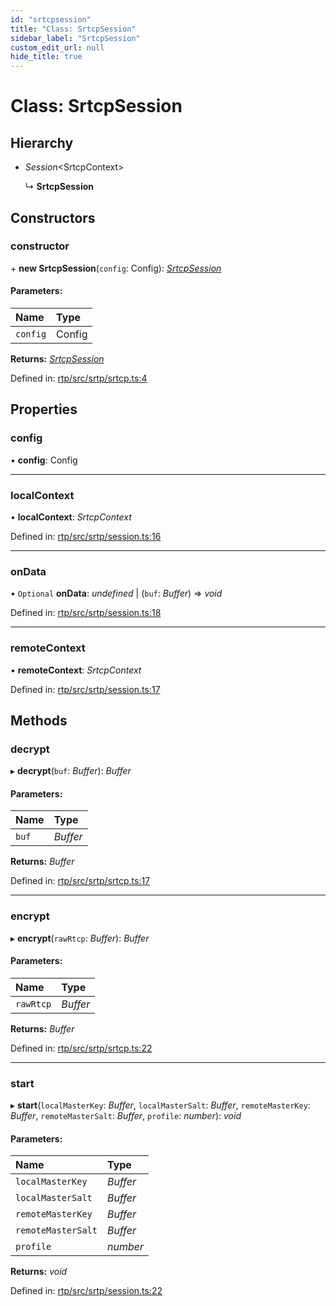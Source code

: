 ```yaml
---
id: "srtcpsession"
title: "Class: SrtcpSession"
sidebar_label: "SrtcpSession"
custom_edit_url: null
hide_title: true
---
```


# Class: SrtcpSession

## Hierarchy

* *Session*<SrtcpContext\>

  ↳ **SrtcpSession**

## Constructors

### constructor

\+ **new SrtcpSession**(`config`: Config): [*SrtcpSession*](srtcpsession.md)

#### Parameters:

Name | Type |
:------ | :------ |
`config` | Config |

**Returns:** [*SrtcpSession*](srtcpsession.md)

Defined in: [rtp/src/srtp/srtcp.ts:4](https://github.com/shinyoshiaki/werift-webrtc/blob/b7c7a6e/packages/rtp/src/srtp/srtcp.ts#L4)

## Properties

### config

• **config**: Config

___

### localContext

• **localContext**: *SrtcpContext*

Defined in: [rtp/src/srtp/session.ts:16](https://github.com/shinyoshiaki/werift-webrtc/blob/b7c7a6e/packages/rtp/src/srtp/session.ts#L16)

___

### onData

• `Optional` **onData**: *undefined* \| (`buf`: *Buffer*) => *void*

Defined in: [rtp/src/srtp/session.ts:18](https://github.com/shinyoshiaki/werift-webrtc/blob/b7c7a6e/packages/rtp/src/srtp/session.ts#L18)

___

### remoteContext

• **remoteContext**: *SrtcpContext*

Defined in: [rtp/src/srtp/session.ts:17](https://github.com/shinyoshiaki/werift-webrtc/blob/b7c7a6e/packages/rtp/src/srtp/session.ts#L17)

## Methods

### decrypt

▸ **decrypt**(`buf`: *Buffer*): *Buffer*

#### Parameters:

Name | Type |
:------ | :------ |
`buf` | *Buffer* |

**Returns:** *Buffer*

Defined in: [rtp/src/srtp/srtcp.ts:17](https://github.com/shinyoshiaki/werift-webrtc/blob/b7c7a6e/packages/rtp/src/srtp/srtcp.ts#L17)

___

### encrypt

▸ **encrypt**(`rawRtcp`: *Buffer*): *Buffer*

#### Parameters:

Name | Type |
:------ | :------ |
`rawRtcp` | *Buffer* |

**Returns:** *Buffer*

Defined in: [rtp/src/srtp/srtcp.ts:22](https://github.com/shinyoshiaki/werift-webrtc/blob/b7c7a6e/packages/rtp/src/srtp/srtcp.ts#L22)

___

### start

▸ **start**(`localMasterKey`: *Buffer*, `localMasterSalt`: *Buffer*, `remoteMasterKey`: *Buffer*, `remoteMasterSalt`: *Buffer*, `profile`: *number*): *void*

#### Parameters:

Name | Type |
:------ | :------ |
`localMasterKey` | *Buffer* |
`localMasterSalt` | *Buffer* |
`remoteMasterKey` | *Buffer* |
`remoteMasterSalt` | *Buffer* |
`profile` | *number* |

**Returns:** *void*

Defined in: [rtp/src/srtp/session.ts:22](https://github.com/shinyoshiaki/werift-webrtc/blob/b7c7a6e/packages/rtp/src/srtp/session.ts#L22)
